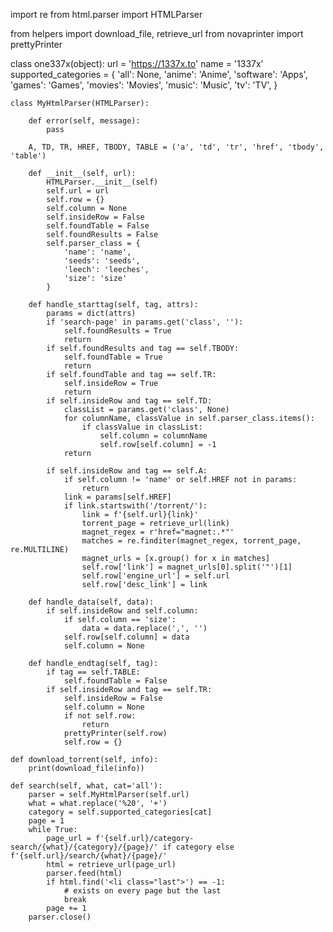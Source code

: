 import re
from html.parser import HTMLParser

from helpers import download_file, retrieve_url
from novaprinter import prettyPrinter


class one337x(object):
    url = 'https://1337x.to'
    name = '1337x'
    supported_categories = {
        'all': None,
        'anime': 'Anime',
        'software': 'Apps',
        'games': 'Games',
        'movies': 'Movies',
        'music': 'Music',
        'tv': 'TV',
    }

    class MyHtmlParser(HTMLParser):

        def error(self, message):
            pass

        A, TD, TR, HREF, TBODY, TABLE = ('a', 'td', 'tr', 'href', 'tbody', 'table')

        def __init__(self, url):
            HTMLParser.__init__(self)
            self.url = url
            self.row = {}
            self.column = None
            self.insideRow = False
            self.foundTable = False
            self.foundResults = False
            self.parser_class = {
                'name': 'name',
                'seeds': 'seeds',
                'leech': 'leeches',
                'size': 'size'
            }

        def handle_starttag(self, tag, attrs):
            params = dict(attrs)
            if 'search-page' in params.get('class', ''):
                self.foundResults = True
                return
            if self.foundResults and tag == self.TBODY:
                self.foundTable = True
                return
            if self.foundTable and tag == self.TR:
                self.insideRow = True
                return
            if self.insideRow and tag == self.TD:
                classList = params.get('class', None)
                for columnName, classValue in self.parser_class.items():
                    if classValue in classList:
                        self.column = columnName
                        self.row[self.column] = -1
                return

            if self.insideRow and tag == self.A:
                if self.column != 'name' or self.HREF not in params:
                    return
                link = params[self.HREF]
                if link.startswith('/torrent/'):
                    link = f'{self.url}{link}'
                    torrent_page = retrieve_url(link)
                    magnet_regex = r'href="magnet:.*"'
                    matches = re.finditer(magnet_regex, torrent_page, re.MULTILINE)
                    magnet_urls = [x.group() for x in matches]
                    self.row['link'] = magnet_urls[0].split('"')[1]
                    self.row['engine_url'] = self.url
                    self.row['desc_link'] = link

        def handle_data(self, data):
            if self.insideRow and self.column:
                if self.column == 'size':
                    data = data.replace(',', '')
                self.row[self.column] = data
                self.column = None

        def handle_endtag(self, tag):
            if tag == self.TABLE:
                self.foundTable = False
            if self.insideRow and tag == self.TR:
                self.insideRow = False
                self.column = None
                if not self.row:
                    return
                prettyPrinter(self.row)
                self.row = {}

    def download_torrent(self, info):
        print(download_file(info))

    def search(self, what, cat='all'):
        parser = self.MyHtmlParser(self.url)
        what = what.replace('%20', '+')
        category = self.supported_categories[cat]
        page = 1
        while True:
            page_url = f'{self.url}/category-search/{what}/{category}/{page}/' if category else f'{self.url}/search/{what}/{page}/'
            html = retrieve_url(page_url)
            parser.feed(html)
            if html.find('<li class="last">') == -1:
                # exists on every page but the last
                break
            page += 1
        parser.close()